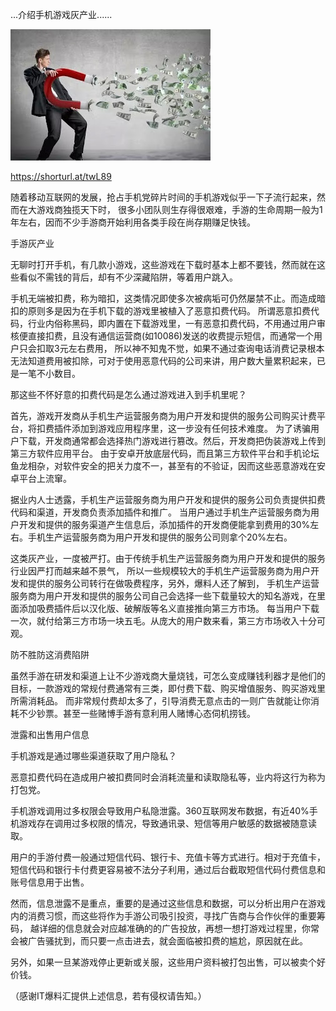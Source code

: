 ...介绍手机游戏灰产业......


![介绍手机游戏灰产业](https://github.com/ywangnccu/ywang/blob/main/images/CellPhoneGame.jpg)

https://shorturl.at/twL89


随着移动互联网的发展，抢占手机党碎片时间的手机游戏似乎一下子流行起来，然而在大游戏商独揽天下时，
很多小团队则生存得很艰难，手游的生命周期一般为1年左右，因而不少手游商开始利用各类手段在尚存期赚足快钱。

手游灰产业

无聊时打开手机，有几款小游戏，这些游戏在下载时基本上都不要钱，然而就在这些看似不需钱的背后，却有不少深藏陷阱，等着用户跳入。

手机无端被扣费，称为暗扣，这类情况即使多次被病垢可仍然屡禁不止。而造成暗扣的原则多是因为在手机下载的游戏里被植入了恶意扣费代码。
所谓恶意扣费代码，行业内俗称黑码，即内置在下载游戏里，一有恶意扣费代码，不用通过用户审核便直接扣费，且没有通信运营商(如10086)发送的收费提示短信，而通常一个用户只会扣取3元左右费用，
所以神不知鬼不觉，如果不通过查询电话消费记录根本无法知道费用被扣除，可对于使用恶意代码的公司来讲，用户数大量累积起来，已是一笔不小数目。

那这些不怀好意的扣费代码是怎么通过游戏进入到手机里呢？

首先，游戏开发商从手机生产运营服务商为用户开发和提供的服务公司购买计费平台，将扣费插件添加到游戏应用程序里，这一步没有任何技术难度。
为了诱骗用户下载，开发商通常都会选择热门游戏进行篡改。然后，开发商把伪装游戏上传到第三方软件应用平台。
由于安卓开放底层代码，而且第三方软件平台和手机论坛鱼龙相杂，对软件安全的把关力度不一，甚至有的不验证，因而这些恶意游戏在安卓平台上流窜。

据业内人士透露，手机生产运营服务商为用户开发和提供的服务公司负责提供扣费代码和渠道，开发商负责添加插件和推广。
当用户通过手机生产运营服务商为用户开发和提供的服务渠道产生信息后，添加插件的开发商便能拿到费用的30%左右。手机生产运营服务商为用户开发和提供的服务公司则拿个20%左右。

这类灰产业，一度被严打。由于传统手机生产运营服务商为用户开发和提供的服务行业因严打而越来越不景气，
所以一些规模较大的手机生产运营服务商为用户开发和提供的服务公司转行在做吸费程序，另外，爆料人还了解到，
手机生产运营服务商为用户开发和提供的服务公司自己会选择一些下载量较大的知名游戏，在里面添加吸费插件后以汉化版、破解版等名义直接推向第三方市场。
每当用户下载一次，就付给第三方市场一块五毛。从庞大的用户数来看，第三方市场收入十分可观。

防不胜防这消费陷阱

虽然手游在研发和渠道上让不少游戏商大量烧钱，可怎么变成赚钱利器才是他们的目标，一款游戏的常规付费通常有三类，即付费下载、购买增值服务、购买游戏里所需消耗品。
而非常规付费却太多了，引导消费无意点击的一则广告就能让你消耗不少钞票。甚至一些赌博手游有意利用人赌博心态伺机捞钱。

泄露和出售用户信息

手机游戏是通过哪些渠道获取了用户隐私？

恶意扣费代码在造成用户被扣费同时会消耗流量和读取隐私等，业内将这行为称为打包党。

手机游戏调用过多权限会导致用户私隐泄露。360互联网发布数据，有近40%手机游戏存在调用过多权限的情况，导致通讯录、短信等用户敏感的数据被随意读取。

用户的手游付费一般通过短信代码、银行卡、充值卡等方式进行。相对于充值卡，短信代码和银行卡付费更容易被不法分子利用，通过后台截取短信代码付费信息和账号信息用于出售。

然而，信息泄露不是重点，重要的是通过这些信息和数据，可以分析出用户在游戏内的消费习惯，而这些将作为手游公司吸引投资，寻找广告商与合作伙伴的重要筹码，
越详细的信息就会对应越准确的的广告投放，再想一想打游戏过程里，你常会被广告骚扰到，而只要一点击进去，就会面临被扣费的尴尬，原因就在此。

另外，如果一旦某游戏停止更新或关服，这些用户资料被打包出售，可以被卖个好价钱。

（感谢IT爆料汇提供上述信息，若有侵权请告知。）
